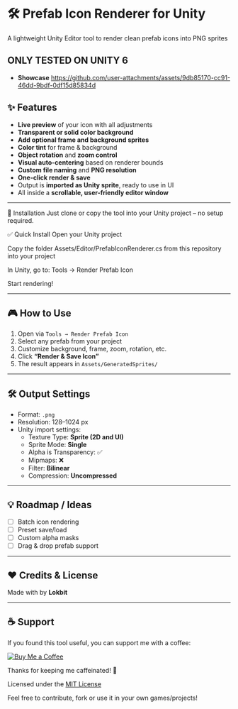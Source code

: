 # 🛠️ Prefab Icon Renderer for Unity

A lightweight Unity Editor tool to render clean prefab icons into PNG sprites

ONLY TESTED ON UNITY 6
---
- **Showcase**  https://github.com/user-attachments/assets/9db85170-cc91-46dd-9bdf-0df15d85834d


## ✨ Features

- **Live preview** of your icon with all adjustments  
- **Transparent or solid color background**
- **Add optional frame and background sprites**
- **Color tint** for frame & background  
- **Object rotation** and **zoom control**
- **Visual auto-centering** based on renderer bounds
- **Custom file naming** and **PNG resolution**
- **One-click render & save**
- Output is **imported as Unity sprite**, ready to use in UI  
- All inside a **scrollable, user-friendly editor window**

---

📂 Installation
Just clone or copy the tool into your Unity project – no setup required.

✅ Quick Install
Open your Unity project

Copy the folder Assets/Editor/PrefabIconRenderer.cs from this repository into your project

In Unity, go to:
Tools → Render Prefab Icon

Start rendering! 

---

## 🎮 How to Use

1. Open via `Tools → Render Prefab Icon`  
2. Select any prefab from your project  
3. Customize background, frame, zoom, rotation, etc.  
4. Click **“Render & Save Icon”**  
5. The result appears in `Assets/GeneratedSprites/`

---

## 🛠 Output Settings

- Format: `.png`  
- Resolution: 128–1024 px  
- Unity import settings:  
  - Texture Type: **Sprite (2D and UI)**  
  - Sprite Mode: **Single**  
  - Alpha is Transparency: ✅  
  - Mipmaps: ❌  
  - Filter: **Bilinear**  
  - Compression: **Uncompressed**

---


## 💡 Roadmap / Ideas

- [ ] Batch icon rendering  
- [ ] Preset save/load  
- [ ] Custom alpha masks  
- [ ] Drag & drop prefab support  

---

## ❤️ Credits & License

Made with by **Lokbit**

---

## ☕ Support

If you found this tool useful, you can support me with a coffee:

[![Buy Me a Coffee](https://img.shields.io/badge/Buy%20Me%20a%20Coffee-%E2%98%95%EF%B8%8F-yellow?style=flat-square)](https://www.buymeacoffee.com/lokbit)

Thanks for keeping me caffeinated! 🙌


Licensed under the [MIT License](LICENSE)

Feel free to contribute, fork or use it in your own games/projects!
